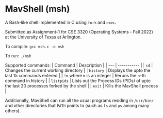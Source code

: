 # MavShell (msh)
A Bash-like shell implemented in C using `fork` and `exec`.

Submitted as Assignment-1 for CSE 3320 (Operating Systems - Fall 2022) at the University of Texas at Arlington.

To compile: ```gcc msh.c -o msh```

To run: ```./msh```

Supported commands:
| Command | Description |
| --- | ----------- |
| ```cd``` | Changes the current working directory |
| ```history``` | Displays the upto the last 15 commands entered |
| ```!n``` where `n` is an integer | Reruns the `n`-th command in history |
| ```listpids``` | Lists out the Process IDs (PIDs) of upto the last 20 processes forked by the shell |
| ```exit``` | Kills the MavShell process |

Additionally, MavShell can run all the usual programs residing in ```/usr/bin/``` and other directories that `PATH` points to (such as `ls` and `ps` among many others).
